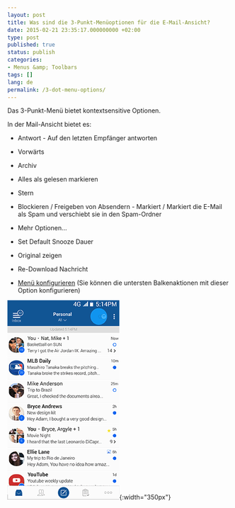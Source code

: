 ```yaml
---
layout: post
title: Was sind die 3-Punkt-Menüoptionen für die E-Mail-Ansicht?
date: 2015-02-21 23:35:17.000000000 +02:00
type: post
published: true
status: publish
categories:
- Menus &amp; Toolbars
tags: []
lang: de
permalink: /3-dot-menu-options/
---
```


Das 3-Punkt-Menü bietet kontextsensitive Optionen.

In der Mail-Ansicht bietet es:

* Antwort - Auf den letzten Empfänger antworten
* Vorwärts
* Archiv
* Alles als gelesen markieren
* Stern
* Blockieren / Freigeben von Absendern - Markiert / Markiert die E-Mail als Spam und verschiebt sie in den Spam-Ordner
* Mehr Optionen...

* Set Default Snooze Dauer
* Original zeigen
* Re-Download Nachricht
* [Menü konfigurieren](/how-to-configure-the-bottom-bar-actions/) (Sie können die untersten Balkenaktionen mit dieser Option konfigurieren)

![](/assets/BlueMail_3_Dot_Email_View-1.gif){:width="350px"}
